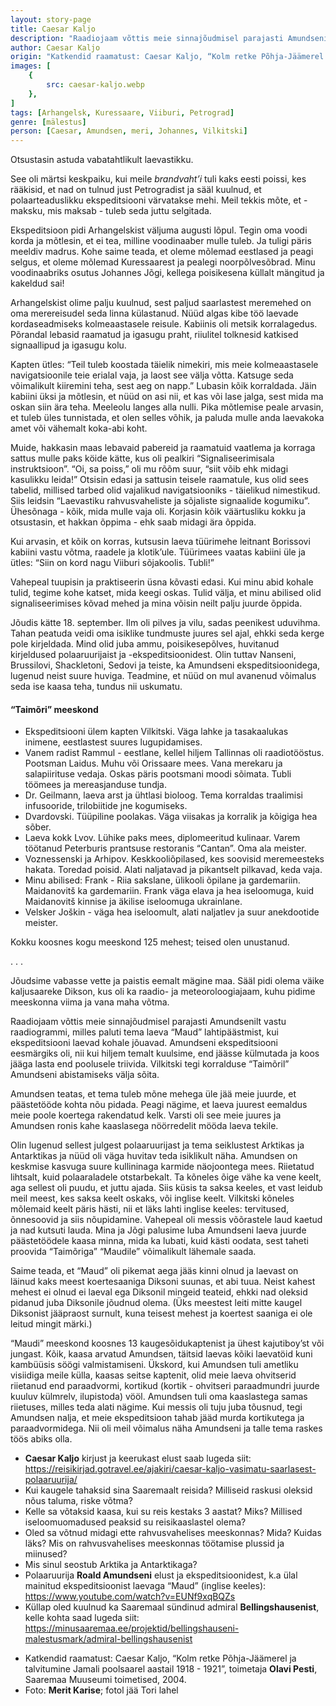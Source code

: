 ```yaml
---
layout: story-page
title: Caesar Kaljo
description: "Raadiojaam võttis meie sinnajõudmisel parajasti Amundsenilt vastu raadiogrammi, milles paluti tema laeva “Maud” lahitpäästmist."
author: Caesar Kaljo
origin: "Katkendid raamatust: Caesar Kaljo, “Kolm retke Põhja-Jäämerel ja talvitumine Jamali poolsaarel aastail 1918-1921”, toimetaja Olavi Pesti, Saaremaa Muuseumi toimetised, 2004."
images: [
    {
        src: caesar-kaljo.webp
    },
]
tags: [Arhangelsk, Kuressaare, Viiburi, Petrograd]
genre: [mälestus]
person: [Caesar, Amundsen, meri, Johannes, Vilkitski]
---
```


<!-- # {{$doc.title}} -->


Otsustasin astuda vabatahtlikult laevastikku. 

See oli märtsi keskpaiku, kui meile *brandvaht’i* tuli kaks eesti poissi, kes rääkisid, et nad on tulnud just Petrogradist ja sääl kuulnud, et polaarteaduslikku ekspeditsiooni värvatakse mehi. Meil tekkis mõte, et - maksku, mis maksab - tuleb seda juttu selgitada.

Ekspeditsioon pidi Arhangelskist väljuma augusti lõpul. Tegin oma voodi korda ja mõtlesin, et ei tea, milline voodinaaber mulle tuleb. Ja tuligi päris meeldiv madrus. Kohe saime teada, et oleme mõlemad eestlased ja peagi selgus, et oleme mõlemad Kuressaarest ja pealegi noorpõlvesõbrad. Minu voodinaabriks osutus Johannes Jõgi, kellega poisikesena küllalt mängitud ja kakeldud sai!

Arhangelskist olime palju kuulnud, sest paljud saarlastest meremehed on oma merereisudel seda linna külastanud. Nüüd algas kibe töö laevade kordaseadmiseks kolmeaastasele reisule. Kabiinis oli metsik korralagedus. Põrandal lebasid raamatud ja igasugu praht, riiulitel tolknesid katkised signaallipud ja igasugu kolu.

Kapten ütles: “Teil tuleb koostada täielik nimekiri, mis meie kolmeaastasele navigatsioonile teie erialal vaja, ja laost see välja võtta. Katsuge seda võimalikult kiiremini teha, sest aeg on napp.” Lubasin kõik korraldada. Jäin kabiini üksi ja mõtlesin, et nüüd on asi nii, et kas või lase jalga, sest mida ma oskan siin ära teha. Meeleolu langes alla nulli. Pika mõtlemise peale arvasin, et tuleb üles tunnistada, et olen selles võhik, ja paluda mulle anda laevakoka amet või vähemalt koka-abi koht.

Muide, hakkasin maas lebavaid pabereid ja raamatuid vaatlema ja korraga sattus mulle paks köide kätte, kus oli pealkiri “Signaliseerimisala instruktsioon”. “Oi, sa poiss,” oli mu rõõm suur, “siit võib ehk midagi kasulikku leida!” Otsisin edasi ja sattusin teisele raamatule, kus olid sees tabelid, millised tarbed olid vajalikud navigatsiooniks - täielikud nimestikud. Siis leidsin “Laevastiku rahvusvaheliste ja sõjaliste signaalide kogumiku”. Ühesõnaga - kõik, mida mulle vaja oli. Korjasin kõik väärtusliku kokku ja otsustasin, et hakkan õppima - ehk saab midagi ära õppida.

Kui arvasin, et kõik on korras, kutsusin laeva tüürimehe leitnant Borissovi kabiini vastu võtma, raadele ja klotik’ule. Tüürimees vaatas kabiini üle ja ütles: “Siin on kord nagu Viiburi sõjakoolis. Tubli!”

Vahepeal tuupisin ja praktiseerin üsna kõvasti edasi. Kui minu abid kohale tulid, tegime kohe katset, mida keegi oskas. Tulid välja, et minu abilised olid signaliseerimises kõvad mehed ja mina võisin neilt palju juurde õppida.

Jõudis kätte 18. september. Ilm oli pilves ja vilu, sadas peenikest uduvihma. Tahan peatuda veidi oma isiklike tundmuste juures sel ajal, ehkki seda kerge pole kirjeldada. Mind olid juba ammu, poisikesepõlves, huvitanud kirjeldused polaaruurijaist ja -ekspeditsioonidest. Olin tuttav Nanseni, Brussilovi, Shackletoni, Sedovi ja teiste, ka Amundseni  ekspeditsioonidega, lugenud neist suure huviga. Teadmine, et nüüd on mul avanenud võimalus seda ise kaasa teha, tundus nii uskumatu. 

#### “Taimõri” meeskond

- Ekspeditsiooni ülem kapten Vilkitski. Väga lahke ja tasakaalukas inimene, eestlastest suures lugupidamises.
- Vanem radist Rammul - eestlane, kellel hiljem Tallinnas oli raadiotööstus.
Pootsman Laidus. Muhu või Orissaare mees. Vana merekaru ja salapiirituse vedaja. Oskas päris pootsmani moodi sõimata. Tubli töömees ja mereasjanduse tundja.
- Dr. Geilmann, laeva arst ja ühtlasi bioloog. Tema korraldas traalimisi infusooride, trilobiitide jne kogumiseks.
- Dvardovski. Tüüpiline poolakas. Väga viisakas ja korralik ja kõigiga hea sõber.
- Laeva kokk Lvov. Lühike paks mees, diplomeeritud kulinaar. Varem töötanud Peterburis prantsuse restoranis “Cantan”. Oma ala meister.
- Voznessenski ja Arhipov. Keskkooliõpilased, kes soovisid meremeesteks hakata. Toredad poisid. Alati naljatavad ja pikantselt pilkavad, keda vaja. 
- Minu abilised: Frank - Riia sakslane, ülikooli õpilane ja gardemariin. Maidanovitš ka gardemariin. Frank väga elava ja hea iseloomuga, kuid Maidanovitš kinnise ja äkilise iseloomuga ukrainlane.
- Velsker Joškin - väga hea iseloomult, alati naljatlev ja suur anekdootide meister.
 
Kokku koosnes kogu meeskond 125 mehest; teised olen unustanud. 

. . .

Jõudsime vabasse vette ja paistis eemalt mägine maa. Sääl pidi olema väike kaljusaareke Dikson, kus oli ka raadio- ja meteoroloogiajaam, kuhu pidime meeskonna viima ja vana maha võtma. 

Raadiojaam võttis meie sinnajõudmisel parajasti Amundsenilt vastu raadiogrammi, milles paluti tema laeva “Maud” lahtipäästmist, kui ekspeditsiooni laevad kohale jõuavad. Amundseni ekspeditsiooni eesmärgiks oli, nii kui hiljem temalt kuulsime, end jäässe külmutada ja koos jääga lasta end poolusele triivida. Vilkitski tegi korralduse “Taimõril” Amundseni abistamiseks välja sõita.

Amundsen teatas, et tema tuleb mõne mehega üle jää meie juurde, et päästetööde kohta nõu pidada. Peagi nägime, et laeva juurest eemaldus meie poole koertega rakendatud kelk. Varsti oli see meie juures ja Amundsen ronis kahe kaaslasega nöörredelit mööda laeva tekile.

Olin lugenud sellest julgest polaaruurijast ja tema seiklustest Arktikas ja Antarktikas ja nüüd oli väga huvitav teda isiklikult näha. Amundsen on keskmise kasvuga suure kullininaga karmide näojoontega mees. Riietatud lihtsalt, kuid polaaraladele otstarbekalt. Ta kõneles õige vähe ka vene keelt, aga sellest oli puudu, et juttu ajada. Siis küsis ta saksa keeles, et vast leidub meil meest, kes saksa keelt oskaks, või inglise keelt. Vilkitski kõneles mõlemaid keelt päris hästi, nii et läks lahti inglise keeles: tervitused, õnnesoovid ja siis nõupidamine. Vahepeal oli messis võõrastele laud kaetud ja nad kutsuti lauda. Mina ja Jõgi palusime luba Amundseni laeva juurde päästetöödele kaasa minna, mida ka lubati, kuid kästi oodata, sest taheti proovida “Taimõriga” “Maudile” võimalikult lähemale saada.

Saime teada, et “Maud” oli pikemat aega jääs kinni olnud ja laevast on läinud kaks meest koertesaaniga Diksoni suunas, et abi tuua. Neist kahest mehest ei olnud ei laeval ega Diksonil mingeid teateid, ehkki nad oleksid pidanud juba Diksonile jõudnud olema. (Üks meestest leiti mitte kaugel Diksonist jääpraost surnult, kuna teisest mehest ja koertest saaniga ei ole leitud mingit märki.)

“Maudi” meeskond koosnes 13 kaugesõidukaptenist ja ühest kajutiboy’st või jungast. Kõik, kaasa arvatud Amundsen, täitsid laevas kõiki laevatöid kuni kambüüsis söögi valmistamiseni. Ükskord, kui Amundsen tuli ametliku visiidiga meile külla, kaasas seitse kaptenit, olid meie laeva ohvitserid riietanud end paraadvormi, kortikud (kortik - ohvitseri paraadmundri juurde kuuluv külmrelv, ilupistoda) vööl. Amundsen tuli oma kaaslastega samas riietuses, milles teda alati nägime. Kui messis oli tuju juba tõusnud, tegi Amundsen nalja, et meie ekspeditsioon tahab jääd murda kortikutega ja paraadvormidega. Nii oli meil võimalus näha Amundseni ja talle tema raskes töös abiks olla.

<!-- Autor: Caesar Kaljo, saarlasest polaaruurija ja veel mitmekümne ameti mees -->



<story-author :author="author" :origin="origin"></story-author>



<details-wrapper summary="Mis mõtted tekkisid?">

- **Caesar Kaljo** kirjust ja keerukast elust saab lugeda siit: https://reisikirjad.gotravel.ee/ajakiri/caesar-kaljo-vasimatu-saarlasest-polaaruurija/
- Kui kaugele tahaksid sina Saaremaalt reisida? Milliseid raskusi oleksid nõus taluma, riske võtma?
- Kelle sa võtaksid kaasa, kui su reis kestaks 3 aastat? Miks? Millised iseloomuomadused peaksid su reisikaaslastel olema?
- Oled sa võtnud midagi ette rahvusvahelises meeskonnas? Mida? Kuidas läks? Mis on rahvusvahelises meeskonnas töötamise plussid ja miinused?
- Mis sinul seostub Arktika ja Antarktikaga?
- Polaaruurija **Roald Amundseni** elust ja ekspeditsioonidest, k.a ülal mainitud ekspeditsioonist laevaga “Maud” (inglise keeles): https://www.youtube.com/watch?v=EUNf9xqBQZs
- Küllap oled kuulnud ka Saaremaal sündinud admiral **Bellingshausenist**, kelle kohta saad lugeda siit: https://minusaaremaa.ee/projektid/bellingshauseni-malestusmark/admiral-bellingshausenist

</details-wrapper>


<details-wrapper summary="Allikad" class="text-sm" icon="icon-park-outline:document-folder">

- Katkendid raamatust: Caesar Kaljo, “Kolm retke Põhja-Jäämerel ja talvitumine Jamali poolsaarel aastail 1918 - 1921”, toimetaja **Olavi Pesti**, Saaremaa Muuseumi toimetised, 2004.
- Foto: **Merit Karise**; fotol jää Tori lahel

</details-wrapper>

